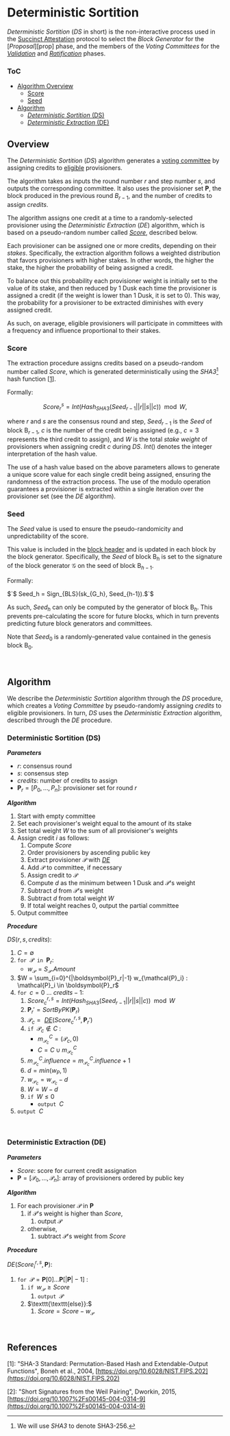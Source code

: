 <!-- TODO: Define BlockGenerator() and Committee() procedures -->

# Deterministic Sortition
*Deterministic Sortition* (*DS* in short) is the non-interactive process used in the [Succinct Attestation](consensus/README.md) protocol to select the *Block Generator* for the [*Proposal*][prop] phase, and the members of the *Voting Committees* for the [*Validation*][val] and [*Ratification*][rat] phases.

### ToC
- [Algorithm Overview](#algorithm-overview)
  - [Score](#score)
  - [Seed](#seed)
- [Algorithm](#algorithm)
  - [*Deterministic Sortition* (DS)](#deterministic-sortition-ds)
  - [*Deterministic Extraction* (DE)](#deterministic-extraction-de)

## Overview
The *Deterministic Sortition* ($DS$) algorithm generates a [voting committee][com] by assigning credits to [eligible](consensus/README.md#provisioners-and-stakes) provisioners.

The algorithm takes as inputs the round number $r$ and step number $s$, and outputs the corresponding committee.
It also uses the provisioner set $\boldsymbol{P}$, the block produced in the previous round ${B}_{r-1}$, and the number of credits to assign $credits$.

The algorithm assigns one credit at a time to a randomly-selected provisioner using the *Deterministic Extraction* ($DE$) algorithm, which is based on a pseudo-random number called [*Score*](#score), described below.

Each provisioner can be assigned one or more credits, depending on their *stakes*. Specifically, the extraction algorithm follows a weighted distribution that favors provisioners with higher stakes. In other words, the higher the stake, the higher the probability of being assigned a credit.

To balance out this probability each provisioner weight is initially set to the value of its stake, and then reduced by 1 Dusk each time the provisioner is assigned a credit (if the weight is lower than 1 Dusk, it is set to 0). This way, the probability for a provisioner to be extracted diminishes with every assigned credit.

As such, on average, eligible provisioners will participate in committees with a frequency and influence proportional to their stakes.


### Score
The extraction procedure assigns credits based on a pseudo-random number called *Score*, which is generated deterministically using the *SHA3*[^1] hash function [[1](#references)].
<!-- TODO: mv SHA3 ref to main README or crypto readme -->

Formally:

$$ Score_{r}^{s} = Int( Hash_{SHA3}( Seed_{r-1}||r||s||c ) ) \mod W,$$

where $r$ and $s$ are the consensus round and step, $Seed_{r-1}$ is the $Seed$ of block $\mathsf{B}_{r-1}$, $c$ is the number of the credit being assigned (e.g., $c=3$ represents the third credit to assign), and $W$ is the total *stake weight* of provisioners when assigning credit $c$ during $DS$. $Int()$ denotes the integer interpretation of the hash value.

The use of a hash value based on the above parameters allows to generate a unique score value for each single credit being assigned, ensuring the randomness of the extraction process.
The use of the modulo operation guarantees a provisioner is extracted within a single iteration over the provisioner set (see the $DE$ algorithm).


### Seed
The *Seed* value is used to ensure the pseudo-randomicity and unpredictability of the score.

This value is included in the [block header][bh] and is updated in each block by the block generator. 
Specifically, the $Seed$ of block $`\mathsf{B}_h`$ is set to the signature of the block generator $\mathcal{G}$ on the seed of block $`\mathsf{B}_{h-1}`$.

Formally: 

$`$ Seed_h = Sign_{BLS}(sk_{G_h}, Seed_{h-1}).$`$

As such, $Seed_h$ can only be computed by the generator of block $\mathsf{B}_h$. This prevents pre-calculating the score for future blocks, which in turn prevents predicting future block generators and committees.

Note that $Seed_0$ is a randomly-generated value contained in the genesis block $\mathsf{B}_0$.

<p><br></p>

## Algorithm
We describe the *Deterministic Sortition* algorithm through the $DS$ procedure, which creates a *Voting Committee* by pseudo-randomly assigning *credits* to eligible provisioners. In turn, $DS$ uses the *Deterministic Extraction* algorithm, described through the $DE$ procedure.

### Deterministic Sortition (DS)

***Parameters***

 - $r$: consensus round
 - $s$: consensus step
 - $credits$: number of credits to assign
 - $\boldsymbol{P}_r = [P_0,\dots,P_n]$: provisioner set for round $r$

***Algorithm***

1. Start with empty committee
2. Set each provisioner's weight equal to the amount of its stake
3. Set total weight $W$ to the sum of all provisioner's weights
4. Assign credit $i$ as follows:
   1. Compute $Score$
   2. Order provisioners by ascending public key
   3. Extract provisioner $\mathcal{P}$ with [*DE*][de]
   4. Add $\mathcal{P}$ to committee, if necessary
   5. Assign credit to $\mathcal{P}$
   6. Compute $d$ as the minimum between $1$ Dusk and $\mathcal{P}$'s weight
   7. Subtract $d$ from $\mathcal{P}$'s weight
   8. Subtract $d$ from total weight $W$
   9. If total weight reaches 0, output the partial committee
5. Output committee

***Procedure***

$DS(r, s, credits)$:
1. $C = \emptyset$
2. $\texttt{for } \mathcal{P} \texttt{ in } \boldsymbol{P}_r :$
   - $w_\mathcal{P} = S_\mathcal{P}.Amount$
3. $`W = \sum_{i=0}^{|\boldsymbol{P}_r|-1} w_{\mathcal{P}_i} : \mathcal{P}_i \in \boldsymbol{P}_r`$
4. $\texttt{for } c = 0\text{ }\dots\text{ }credits{-}1$:
   1. $Score_c^{r,s} = Int(Hash_{SHA3}( Seed_{r-1}||r||s||c)) \mod W$
   2. $\boldsymbol{P}_r' = SortByPK(\boldsymbol{P}_r)$
   3. $\mathcal{P}_c = \text{ }$[*DE*][de]$(Score_c^{r,s}, \boldsymbol{P}_r')$
   4. $\texttt{if } \mathcal{P}_c \notin C$ : 
       - $m_{\mathcal{P}_c}^C = (\mathcal{P}_c,0)$ 
       - $C = C \cup m_{\mathcal{P}_c}^C$
   5. $m_{\mathcal{P}_c}^C.influence = m_{\mathcal{P}_c}^C.influence+1$
   6. $d = min(w_{P},1)$
   7. $w_{\mathcal{P}_c} = w_{\mathcal{P}_c} - d$
   8. $W = W - d$
   9.  $\texttt{if } W \le 0$
       - $\texttt{output } C$
5. $\texttt{output } C$

<p><br></p>

### Deterministic Extraction (DE)

***Parameters***
 - $Score$: score for current credit assignation
 - $\boldsymbol{P} = [\mathcal{P}_0,\dots,\mathcal{P}_n]$: array of provisioners ordered by public key

***Algorithm***
  1. For each provisioner $\mathcal{P}$ in $\boldsymbol{P}$
     1. if $\mathcal{P}$'s weight is higher than $Score$, 
        1. output $\mathcal{P}$
     2. otherwise, 
        1. subtract $\mathcal{P}$'s weight from $Score$

***Procedure***

$`DE(Score_i^{r,s}, \boldsymbol{P})`$:
  1. $\texttt{for }  \mathcal{P} = \boldsymbol{P}[0] \dots \boldsymbol{P}[|\boldsymbol{P}|-1]$ :
     1. $\texttt{if } w_\mathcal{P} \ge Score$
        1. $\texttt{output } \mathcal{P}$
     2. $\texttt{\texttt{else}}:$
        1. $Score = Score - w_\mathcal{P}$

<!-- Note that the outer $loop$ means that if the $for$ loop ends (i.e. no provisioner was extracted), it starts over with $j=0$. -->

<p><br></p>



<!----------------------- REFERENCES ----------------------->
## References
<!-- TODO: mv to Consensus README. SHA3 is also used for the block header -->
<a name="rsha3"></a>
[1]: "SHA-3 Standard: Permutation-Based Hash and Extendable-Output Functions", Boneh et al., 2004, [https://doi.org/10.6028/NIST.FIPS.202](https://doi.org/10.6028/NIST.FIPS.202)

[2]: "Short Signatures from the Weil Pairing", Dworkin, 2015, [https://doi.org/10.1007%2Fs00145-004-0314-9](https://doi.org/10.1007%2Fs00145-004-0314-9)


<!----------------------- FOOTNOTES ----------------------->

[^1]: We will use *SHA3* to denote SHA3-256.

<!------------------------- LINKS ------------------------->
<!-- https://github.com/dusk-network/dusk-protocol/tree/main/consensus/sortition/README.md  -->
[dsa]: #algorithm
[de]: #deterministic-extraction-de

<!-- Blockchain -->
[bh]:  https://github.com/dusk-network/dusk-protocol/tree/main/blockchain/README.md#blockheader
<!-- Consensus -->
[cp]:  https://github.com/dusk-network/dusk-protocol/tree/main/README.md#consensus-parameters

[val]: https://github.com/dusk-network/dusk-protocol/tree/main/consensus/validation/README.md
[rat]: https://github.com/dusk-network/dusk-protocol/tree/main/consensus/ratification/README.md

[com]: https://github.com/dusk-network/dusk-protocol/tree/main/consensus/basics/README.md#voting-committees